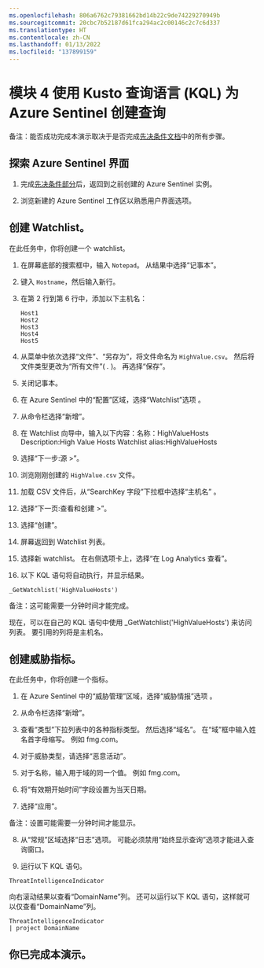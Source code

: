 ```yaml
---
ms.openlocfilehash: 806a6762c79381662bd14b22c9de74229270949b
ms.sourcegitcommit: 20cbc7b52187d61fca294ac2c00146c2c7c6d337
ms.translationtype: HT
ms.contentlocale: zh-CN
ms.lasthandoff: 01/13/2022
ms.locfileid: "137899159"
---
```

# <a name="module-4-create-queries-for-azure-sentinel-using-kusto-query-language-kql"></a>模块 4 使用 Kusto 查询语言 (KQL) 为 Azure Sentinel 创建查询

备注：能否成功完成本演示取决于是否完成[先决条件文档](00-prerequisites.md)中的所有步骤。 

## <a name="explore-the-azure-sentinel-interface"></a>探索 Azure Sentinel 界面

1. 完成[先决条件部分](00-prerequisites.md#deploy-azure-sentinel-workspace-for-demo-in-module-4)后，返回到之前创建的 Azure Sentinel 实例。

1. 浏览新建的 Azure Sentinel 工作区以熟悉用户界面选项。

## <a name="create-a-watchlist"></a>创建 Watchlist。

在此任务中，你将创建一个 watchlist。

1. 在屏幕底部的搜索框中，输入 `Notepad`。  从结果中选择“记事本”。

2. 键入 `Hostname`，然后输入新行。

3. 在第 2 行到第 6 行中，添加以下主机名：
    ```
    Host1
    Host2
    Host3
    Host4
    Host5
    ```

4. 从菜单中依次选择“文件”、“另存为”，将文件命名为 `HighValue.csv`。  然后将文件类型更改为“所有文件”( *.* )。  再选择“保存”。

5. 关闭记事本。

6. 在 Azure Sentinel 中的“配置”区域，选择“Watchlist”选项 。

7. 从命令栏选择“新增”。

8. 在 Watchlist 向导中，输入以下内容：名称：HighValueHosts  Description:High Value Hosts  Watchlist alias:HighValueHosts

9. 选择“下一步:源 >”。

10. 浏览刚刚创建的 `HighValue.csv` 文件。 

1. 加载 CSV 文件后，从“SearchKey 字段”下拉框中选择“主机名” 。

11. 选择“下一页:查看和创建 >”。

12. 选择“创建”。

13. 屏幕返回到 Watchlist 列表。

14. 选择新 watchlist。  在右侧选项卡上，选择“在 Log Analytics 查看”。

15. 以下 KQL 语句将自动执行，并显示结果。

```KQL
_GetWatchlist('HighValueHosts')
```
备注：这可能需要一分钟时间才能完成。

现在，可以在自己的 KQL 语句中使用 _GetWatchlist('HighValueHosts') 来访问列表。 要引用的列将是主机名。

## <a name="create-a-threat-indicator"></a>创建威胁指标。

在此任务中，你将创建一个指标。

1. 在 Azure Sentinel 中的“威胁管理”区域，选择“威胁情报”选项 。

2. 从命令栏选择“新增”。

3. 查看“类型”下拉列表中的各种指标类型。  然后选择“域名”。 在“域”框中输入姓名首字母缩写。 例如 fmg.com。

4. 对于威胁类型，请选择“恶意活动”。

5. 对于名称，输入用于域的同一个值。 例如 fmg.com。

6. 将“有效期开始时间”字段设置为当天日期。

7. 选择“应用”。

备注：设置可能需要一分钟时间才能显示。

8. 从“常规”区域选择“日志”选项。  可能必须禁用“始终显示查询”选项才能进入查询窗口。

9. 运行以下 KQL 语句。

```KQL
ThreatIntelligenceIndicator 
```
向右滚动结果以查看“DomainName”列。 还可以运行以下 KQL 语句，这样就可以仅查看“DomainName”列。  

```KQL
ThreatIntelligenceIndicator 
| project DomainName
```
## <a name="you-have-completed-the-demo"></a>你已完成本演示。